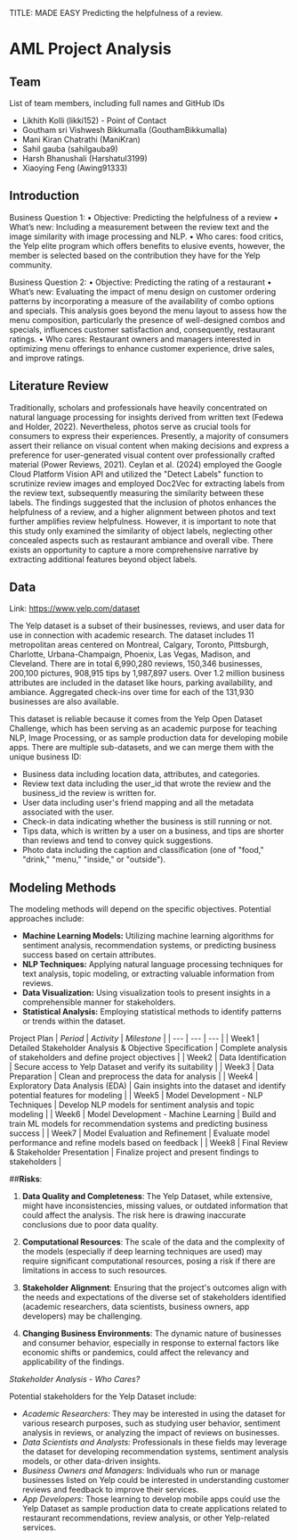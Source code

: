 TITLE: MADE EASY
Predicting the helpfulness of a review. 


# AML Project Analysis

## Team
List of team members, including full names and GitHub IDs

- Likhith Kolli (likki152) - Point of Contact
- Goutham sri Vishwesh Bikkumalla (GouthamBikkumalla)
- Mani Kiran Chatrathi (ManiKran)
- Sahil gauba (sahilgauba9)
- Harsh Bhanushali (Harshatul3199)
- Xiaoying Feng (Awing91333)

## Introduction
Business Question 1: 
•	Objective: Predicting the helpfulness of a review
•	What’s new: Including a measurement between the review text and the image similarity with image processing and NLP.
•	Who cares: food critics, the Yelp elite program which offers benefits to elusive events, however, the member is selected based on the contribution they have for the Yelp community. 

Business Question 2:
•	Objective: Predicting the rating of a restaurant
•	What’s new: Evaluating the impact of menu design on customer ordering patterns by incorporating a measure of the availability of combo options and specials. This analysis goes beyond the menu layout to assess how the menu composition, particularly the presence of well-designed combos and specials, influences customer satisfaction and, consequently, restaurant ratings.
•	Who cares: Restaurant owners and managers interested in optimizing menu offerings to enhance customer experience, drive sales, and improve ratings.


## Literature Review

Traditionally, scholars and professionals have heavily concentrated on natural language processing for insights derived from written text (Fedewa and Holder, 2022). Nevertheless, photos serve as crucial tools for consumers to express their experiences. Presently, a majority of consumers assert their reliance on visual content when making decisions and express a preference for user-generated visual content over professionally crafted material (Power Reviews, 2021). Ceylan et al. (2024) employed the Google Cloud Platform Vision API and utilized the "Detect Labels" function to scrutinize review images and employed Doc2Vec for extracting labels from the review text, subsequently measuring the similarity between these labels. The findings suggested that the inclusion of photos enhances the helpfulness of a review, and a higher alignment between photos and text further amplifies review helpfulness. However, it is important to note that this study only examined the similarity of object labels, neglecting other concealed aspects such as restaurant ambiance and overall vibe. There exists an opportunity to capture a more comprehensive narrative by extracting additional features beyond object labels.

## Data

Link: https://www.yelp.com/dataset

The Yelp dataset is a subset of their businesses, reviews, and user data for use in connection with academic research. The dataset includes 11 metropolitan areas centered on Montreal, Calgary, Toronto, Pittsburgh, Charlotte, Urbana-Champaign, Phoenix, Las Vegas, Madison, and Cleveland. There are in total 6,990,280 reviews, 150,346 businesses, 200,100 pictures, 908,915 tips by 1,987,897 users. Over 1.2 million business attributes are included in the dataset like hours, parking availability, and ambiance. Aggregated check-ins over time for each of the 131,930 businesses are also available.

This dataset is reliable because it comes from the Yelp Open Dataset Challenge, which has been serving as an academic purpose for teaching NLP, Image Processing, or as sample production data for developing mobile apps. There are multiple sub-datasets, and we can merge them with the unique business ID:

- Business data including location data, attributes, and categories.
- Review text data including the user_id that wrote the review and the business_id the review is written for.
- User data including user's friend mapping and all the metadata associated with the user.
- Check-in data indicating whether the business is still running or not.
- Tips data, which is written by a user on a business, and tips are shorter than reviews and tend to convey quick suggestions.
- Photo data including the caption and classification (one of "food," "drink," "menu," "inside," or "outside").

## Modeling Methods

The modeling methods will depend on the specific objectives. Potential approaches include:

- **Machine Learning Models:** Utilizing machine learning algorithms for sentiment analysis, recommendation systems, or predicting business success based on certain attributes.
- **NLP Techniques:** Applying natural language processing techniques for text analysis, topic modeling, or extracting valuable information from reviews.
- **Data Visualization:** Using visualization tools to present insights in a comprehensible manner for stakeholders.
- **Statistical Analysis:** Employing statistical methods to identify patterns or trends within the dataset.



Project Plan
| *Period* | *Activity* | *Milestone* |
| --- | --- | --- |
| Week1 | Detailed Stakeholder Analysis & Objective Specification | Complete analysis of stakeholders and define project objectives |
| Week2 | Data Identification | Secure access to Yelp Dataset and verify its suitability |
| Week3 | Data Preparation | Clean and preprocess the data for analysis |
| Week4 | Exploratory Data Analysis (EDA) | Gain insights into the dataset and identify potential features for modeling |
| Week5 | Model Development - NLP Techniques | Develop NLP models for sentiment analysis and topic modeling |
| Week6 | Model Development - Machine Learning | Build and train ML models for recommendation systems and predicting business success |
| Week7 | Model Evaluation and Refinement | Evaluate model performance and refine models based on feedback |
| Week8 | Final Review & Stakeholder Presentation | Finalize project and present findings to stakeholders |






##**Risks**:


1. **Data Quality and Completeness**: The Yelp Dataset, while extensive, might have inconsistencies, missing values, or outdated information that could affect the analysis. The risk here is drawing inaccurate conclusions due to poor data quality.

2. **Computational Resources**: The scale of the data and the complexity of the models (especially if deep learning techniques are used) may require significant computational resources, posing a risk if there are limitations in access to such resources.

3. **Stakeholder Alignment**: Ensuring that the project's outcomes align with the needs and expectations of the diverse set of stakeholders identified (academic researchers, data scientists, business owners, app developers) may be challenging.

4. **Changing Business Environments**: The dynamic nature of businesses and consumer behavior, especially in response to external factors like economic shifts or pandemics, could affect the relevancy and applicability of the findings.



*Stakeholder Analysis - Who Cares?*

Potential stakeholders for the Yelp Dataset include:

- *Academic Researchers:* They may be interested in using the dataset for various research purposes, such as studying user behavior, sentiment analysis in reviews, or analyzing the impact of reviews on businesses.
- *Data Scientists and Analysts:* Professionals in these fields may leverage the dataset for developing recommendation systems, sentiment analysis models, or other data-driven insights.
- *Business Owners and Managers:* Individuals who run or manage businesses listed on Yelp could be interested in understanding customer reviews and feedback to improve their services.
- *App Developers:* Those learning to develop mobile apps could use the Yelp Dataset as sample production data to create applications related to restaurant recommendations, review analysis, or other Yelp-related services.

